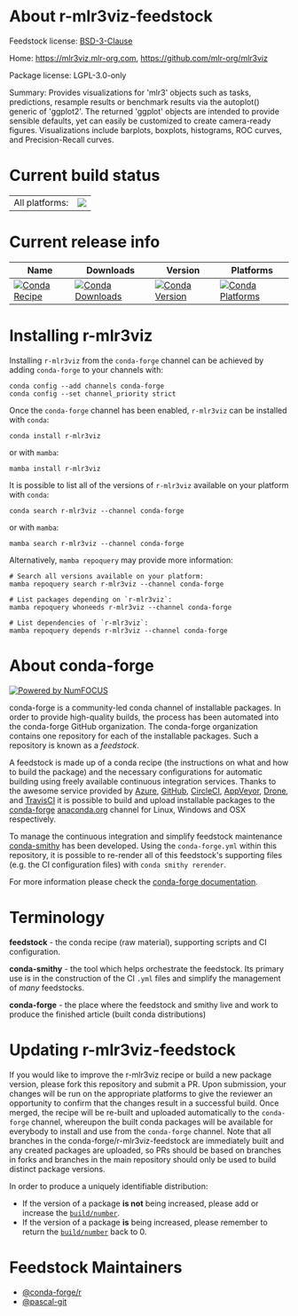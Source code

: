 About r-mlr3viz-feedstock
=========================

Feedstock license: [BSD-3-Clause](https://github.com/conda-forge/r-mlr3viz-feedstock/blob/main/LICENSE.txt)

Home: https://mlr3viz.mlr-org.com, https://github.com/mlr-org/mlr3viz

Package license: LGPL-3.0-only

Summary: Provides visualizations for 'mlr3' objects such as tasks, predictions, resample results or benchmark results via the autoplot() generic of 'ggplot2'. The returned 'ggplot' objects are intended to provide sensible defaults, yet can easily be customized to create camera-ready figures. Visualizations include barplots, boxplots, histograms, ROC curves, and Precision-Recall curves.

Current build status
====================


<table><tr><td>All platforms:</td>
    <td>
      <a href="https://dev.azure.com/conda-forge/feedstock-builds/_build/latest?definitionId=11722&branchName=main">
        <img src="https://dev.azure.com/conda-forge/feedstock-builds/_apis/build/status/r-mlr3viz-feedstock?branchName=main">
      </a>
    </td>
  </tr>
</table>

Current release info
====================

| Name | Downloads | Version | Platforms |
| --- | --- | --- | --- |
| [![Conda Recipe](https://img.shields.io/badge/recipe-r--mlr3viz-green.svg)](https://anaconda.org/conda-forge/r-mlr3viz) | [![Conda Downloads](https://img.shields.io/conda/dn/conda-forge/r-mlr3viz.svg)](https://anaconda.org/conda-forge/r-mlr3viz) | [![Conda Version](https://img.shields.io/conda/vn/conda-forge/r-mlr3viz.svg)](https://anaconda.org/conda-forge/r-mlr3viz) | [![Conda Platforms](https://img.shields.io/conda/pn/conda-forge/r-mlr3viz.svg)](https://anaconda.org/conda-forge/r-mlr3viz) |

Installing r-mlr3viz
====================

Installing `r-mlr3viz` from the `conda-forge` channel can be achieved by adding `conda-forge` to your channels with:

```
conda config --add channels conda-forge
conda config --set channel_priority strict
```

Once the `conda-forge` channel has been enabled, `r-mlr3viz` can be installed with `conda`:

```
conda install r-mlr3viz
```

or with `mamba`:

```
mamba install r-mlr3viz
```

It is possible to list all of the versions of `r-mlr3viz` available on your platform with `conda`:

```
conda search r-mlr3viz --channel conda-forge
```

or with `mamba`:

```
mamba search r-mlr3viz --channel conda-forge
```

Alternatively, `mamba repoquery` may provide more information:

```
# Search all versions available on your platform:
mamba repoquery search r-mlr3viz --channel conda-forge

# List packages depending on `r-mlr3viz`:
mamba repoquery whoneeds r-mlr3viz --channel conda-forge

# List dependencies of `r-mlr3viz`:
mamba repoquery depends r-mlr3viz --channel conda-forge
```


About conda-forge
=================

[![Powered by
NumFOCUS](https://img.shields.io/badge/powered%20by-NumFOCUS-orange.svg?style=flat&colorA=E1523D&colorB=007D8A)](https://numfocus.org)

conda-forge is a community-led conda channel of installable packages.
In order to provide high-quality builds, the process has been automated into the
conda-forge GitHub organization. The conda-forge organization contains one repository
for each of the installable packages. Such a repository is known as a *feedstock*.

A feedstock is made up of a conda recipe (the instructions on what and how to build
the package) and the necessary configurations for automatic building using freely
available continuous integration services. Thanks to the awesome service provided by
[Azure](https://azure.microsoft.com/en-us/services/devops/), [GitHub](https://github.com/),
[CircleCI](https://circleci.com/), [AppVeyor](https://www.appveyor.com/),
[Drone](https://cloud.drone.io/welcome), and [TravisCI](https://travis-ci.com/)
it is possible to build and upload installable packages to the
[conda-forge](https://anaconda.org/conda-forge) [anaconda.org](https://anaconda.org/)
channel for Linux, Windows and OSX respectively.

To manage the continuous integration and simplify feedstock maintenance
[conda-smithy](https://github.com/conda-forge/conda-smithy) has been developed.
Using the ``conda-forge.yml`` within this repository, it is possible to re-render all of
this feedstock's supporting files (e.g. the CI configuration files) with ``conda smithy rerender``.

For more information please check the [conda-forge documentation](https://conda-forge.org/docs/).

Terminology
===========

**feedstock** - the conda recipe (raw material), supporting scripts and CI configuration.

**conda-smithy** - the tool which helps orchestrate the feedstock.
                   Its primary use is in the construction of the CI ``.yml`` files
                   and simplify the management of *many* feedstocks.

**conda-forge** - the place where the feedstock and smithy live and work to
                  produce the finished article (built conda distributions)


Updating r-mlr3viz-feedstock
============================

If you would like to improve the r-mlr3viz recipe or build a new
package version, please fork this repository and submit a PR. Upon submission,
your changes will be run on the appropriate platforms to give the reviewer an
opportunity to confirm that the changes result in a successful build. Once
merged, the recipe will be re-built and uploaded automatically to the
`conda-forge` channel, whereupon the built conda packages will be available for
everybody to install and use from the `conda-forge` channel.
Note that all branches in the conda-forge/r-mlr3viz-feedstock are
immediately built and any created packages are uploaded, so PRs should be based
on branches in forks and branches in the main repository should only be used to
build distinct package versions.

In order to produce a uniquely identifiable distribution:
 * If the version of a package **is not** being increased, please add or increase
   the [``build/number``](https://docs.conda.io/projects/conda-build/en/latest/resources/define-metadata.html#build-number-and-string).
 * If the version of a package **is** being increased, please remember to return
   the [``build/number``](https://docs.conda.io/projects/conda-build/en/latest/resources/define-metadata.html#build-number-and-string)
   back to 0.

Feedstock Maintainers
=====================

* [@conda-forge/r](https://github.com/conda-forge/r/)
* [@pascal-git](https://github.com/pascal-git/)

